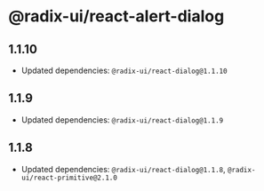 # @radix-ui/react-alert-dialog

## 1.1.10

- Updated dependencies: `@radix-ui/react-dialog@1.1.10`

## 1.1.9

- Updated dependencies: `@radix-ui/react-dialog@1.1.9`

## 1.1.8

- Updated dependencies: `@radix-ui/react-dialog@1.1.8`, `@radix-ui/react-primitive@2.1.0`
